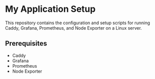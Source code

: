 # My Application Setup

This repository contains the configuration and setup scripts for running Caddy, Grafana, Prometheus, and Node Exporter on a Linux server.

## Prerequisites
- Caddy
- Grafana
- Prometheus
- Node Exporter
